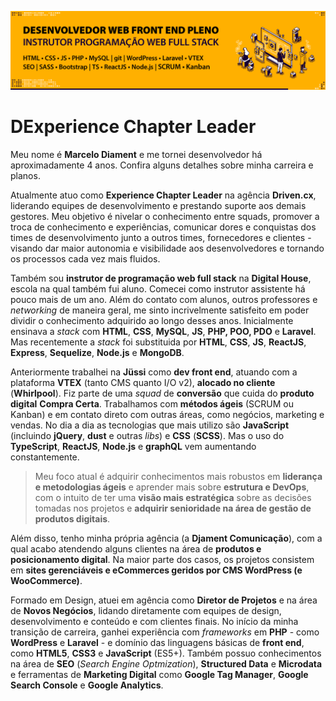 ![](https://raw.githubusercontent.com/Marcelo-Diament/Marcelo-Diament/master/img/banner-topo.png)

# DExperience Chapter Leader

Meu nome é **Marcelo Diament** e me tornei desenvolvedor há aproximadamente 4 anos. Confira alguns detalhes sobre minha carreira e planos.

Atualmente atuo como **Experience Chapter Leader** na agência **Driven.cx**, liderando equipes de desenvolvimento e prestando suporte aos demais gestores. Meu objetivo é nivelar o conhecimento entre squads, promover a troca de conhecimento e experiências, comunicar dores e conquistas dos times de desenvolvimento junto a outros times, fornecedores e clientes - visando dar maior autonomia e visibilidade aos desenvolvedores e tornando os processos cada vez mais fluidos.

Também sou **instrutor de programação web full stack** na **Digital House**, escola na qual também fui aluno. Comecei como instrutor assistente há pouco mais de um ano. Além do contato com alunos, outros professores e _networking_ de maneira geral, me sinto incrivelmente satisfeito em poder dividir o conhecimento adquirido ao longo desses anos. Inicialmente ensinava a _stack_ com **HTML**, **CSS**, **MySQL**, **JS**, **PHP, POO, PDO** e **Laravel**. Mas recentemente a _stack_ foi substituida por **HTML**, **CSS**, **JS**, **ReactJS**, **Express**, **Sequelize**, **Node.js** e **MongoDB**.

Anteriormente trabalhei na **Jüssi** como **dev front end**, atuando com a plataforma **VTEX** (tanto CMS quanto I/O v2), **alocado no cliente** (**Whirlpool**). Fiz parte de uma _squad_ de **conversão** que cuida do **produto digital** **Compra Certa**. Trabalhamos com **métodos ágeis** (SCRUM ou Kanban) e em contato direto com outras áreas, como negócios, marketing e vendas. No dia a dia as tecnologias que mais utilizo são **JavaScript** (incluindo **jQuery**, **dust** e outras _libs_) e **CSS** (**SCSS**). Mas o uso do **TypeScript**, **ReactJS**, **Node.js** e **graphQL** vem aumentando constantemente.

> Meu foco atual é adquirir conhecimentos mais robustos em **liderança e metodologias ágeis** e aprender mais sobre **estrutura e DevOps**, com o intuito de ter uma **visão mais estratégica** sobre as decisões tomadas nos projetos e **adquirir senioridade na área de gestão de produtos digitais**.

Além disso, tenho minha própria agência (a **Djament Comunicação**), com a qual acabo atendendo alguns clientes na área de **produtos e posicionamento digital**. Na maior parte dos casos, os projetos consistem em **sites gerenciáveis e eCommerces geridos por CMS WordPress (e WooCommerce)**.

Formado em Design, atuei em agência como **Diretor de Projetos** e na área de **Novos Negócios**, lidando diretamente com equipes de design, desenvolvimento e conteúdo e com clientes finais. No início da minha transição de carreira, ganhei experiência com _frameworks_ em **PHP** - como **WordPress** e **Laravel** - e domínio das linguagens básicas de **front end**, como **HTML5**, **CSS3** e **JavaScript** (ES5+). Também possuo conhecimentos na área de **SEO** (_Search Engine Optmization_), **Structured Data** e **Microdata** e ferramentas de **Marketing Digital** como **Google Tag Manager**, **Google Search Console** e **Google Analytics**.

